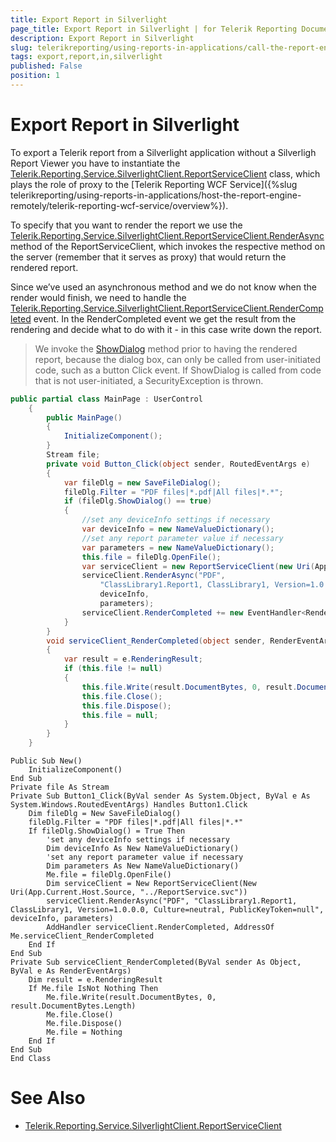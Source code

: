 ```yaml
---
title: Export Report in Silverlight
page_title: Export Report in Silverlight | for Telerik Reporting Documentation
description: Export Report in Silverlight
slug: telerikreporting/using-reports-in-applications/call-the-report-engine-via-apis/export-report-in-silverlight
tags: export,report,in,silverlight
published: False
position: 1
---
```


# Export Report in Silverlight



To export a Telerik report from a Silverlight application without a Silverligh Report Viewer you have to instantiate the  [Telerik.Reporting.Service.SilverlightClient.ReportServiceClient](/reporting/api/Telerik.Reporting.Service.SilverlightClient.ReportServiceClient)  class, which plays the role of proxy to the [Telerik Reporting WCF Service]({%slug telerikreporting/using-reports-in-applications/host-the-report-engine-remotely/telerik-reporting-wcf-service/overview%}).       

To specify that you want to render the report we use the          [Telerik.Reporting.Service.SilverlightClient.ReportServiceClient.RenderAsync](/reporting/api/Telerik.Reporting.Service.SilverlightClient.ReportServiceClient#Telerik_Reporting_Service_SilverlightClient_ReportServiceClient_RenderAsync_System_String_System_String_Telerik_Reporting_Service_NameValueDictionary_Telerik_Reporting_Service_NameValueDictionary_)            method of the ReportServiceClient, which invokes the respective method on the server (remember that it serves as proxy)           that would return the rendered report.       

Since we’ve used an asynchronous method and we do not know when the render would finish, we need to handle the          [Telerik.Reporting.Service.SilverlightClient.ReportServiceClient.RenderCompleted](/reporting/api/Telerik.Reporting.Service.SilverlightClient.ReportServiceClient#Telerik_Reporting_Service_SilverlightClient_ReportServiceClient_RenderCompleted)            event. In the RenderCompleted event we get the result from the rendering and decide what to do with it -  in this case write down the report.       

> We invoke the       [ShowDialog](http://msdn.microsoft.com/en-us/library/system.windows.controls.savefiledialog.showdialog(VS.95).aspx)        method prior to having the rendered report, because the dialog box, can only be called from user-initiated code, such as a button Click event. If ShowDialog is called from code that is not user-initiated, a SecurityException is thrown.         

    
````C#
public partial class MainPage : UserControl
    {
        public MainPage()
        {
            InitializeComponent();
        }
        Stream file;
        private void Button_Click(object sender, RoutedEventArgs e)
        {
            var fileDlg = new SaveFileDialog();
            fileDlg.Filter = "PDF files|*.pdf|All files|*.*";
            if (fileDlg.ShowDialog() == true)
            {
                //set any deviceInfo settings if necessary
                var deviceInfo = new NameValueDictionary();
                //set any report parameter value if necessary
                var parameters = new NameValueDictionary();
                this.file = fileDlg.OpenFile();
                var serviceClient = new ReportServiceClient(new Uri(App.Current.Host.Source, "../ReportService.svc"));
                serviceClient.RenderAsync("PDF",
                    "ClassLibrary1.Report1, ClassLibrary1, Version=1.0.0.0, Culture=neutral, PublicKeyToken=null",
                    deviceInfo,
                    parameters);
                serviceClient.RenderCompleted += new EventHandler<RenderEventArgs>(serviceClient_RenderCompleted);
            }
        }
        void serviceClient_RenderCompleted(object sender, RenderEventArgs e)
        {
            var result = e.RenderingResult;
            if (this.file != null)
            {
                this.file.Write(result.DocumentBytes, 0, result.DocumentBytes.Length);
                this.file.Close();
                this.file.Dispose();
                this.file = null;
            }
        }
    }
````
````VB.NET
Public Sub New()
    InitializeComponent()
End Sub
Private file As Stream
Private Sub Button1_Click(ByVal sender As System.Object, ByVal e As System.Windows.RoutedEventArgs) Handles Button1.Click
    Dim fileDlg = New SaveFileDialog()
    fileDlg.Filter = "PDF files|*.pdf|All files|*.*"
    If fileDlg.ShowDialog() = True Then
        'set any deviceInfo settings if necessary
        Dim deviceInfo As New NameValueDictionary()
        'set any report parameter value if necessary
        Dim parameters As New NameValueDictionary()
        Me.file = fileDlg.OpenFile()
        Dim serviceClient = New ReportServiceClient(New Uri(App.Current.Host.Source, "../ReportService.svc"))
        serviceClient.RenderAsync("PDF", "ClassLibrary1.Report1, ClassLibrary1, Version=1.0.0.0, Culture=neutral, PublicKeyToken=null", deviceInfo, parameters)
        AddHandler serviceClient.RenderCompleted, AddressOf Me.serviceClient_RenderCompleted
    End If
End Sub
Private Sub serviceClient_RenderCompleted(ByVal sender As Object, ByVal e As RenderEventArgs)
    Dim result = e.RenderingResult
    If Me.file IsNot Nothing Then
        Me.file.Write(result.DocumentBytes, 0, result.DocumentBytes.Length)
        Me.file.Close()
        Me.file.Dispose()
        Me.file = Nothing
    End If
End Sub
End Class
````


# See Also
 

* [Telerik.Reporting.Service.SilverlightClient.ReportServiceClient](/reporting/api/Telerik.Reporting.Service.SilverlightClient.ReportServiceClient)


